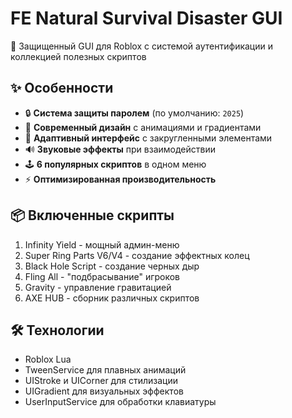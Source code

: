 # FE Natural Survival Disaster GUI

🔐 Защищенный GUI для Roblox с системой аутентификации и коллекцией полезных скриптов

## ✨ Особенности
- 🔒 **Система защиты паролем** (по умолчанию: `2025`)
- 🎨 **Современный дизайн** с анимациями и градиентами
- 📱 **Адаптивный интерфейс** с закругленными элементами
- 🔊 **Звуковые эффекты** при взаимодействии
- 🕹 **6 популярных скриптов** в одном меню
- ⚡ **Оптимизированная производительность**

## 📦 Включенные скрипты
1. Infinity Yield - мощный админ-меню
2. Super Ring Parts V6/V4 - создание эффектных колец
3. Black Hole Script - создание черных дыр
4. Fling All - "подбрасывание" игроков
5. Gravity - управление гравитацией
6. AXE HUB - сборник различных скриптов

## 🛠 Технологии
- Roblox Lua
- TweenService для плавных анимаций
- UIStroke и UICorner для стилизации
- UIGradient для визуальных эффектов
- UserInputService для обработки клавиатуры
